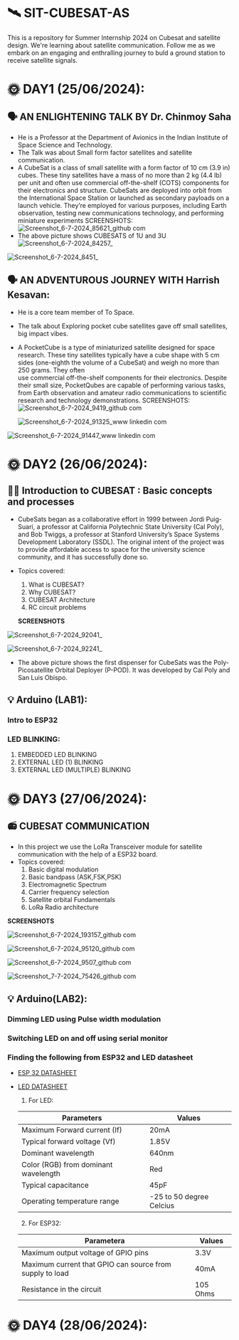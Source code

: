 # 🛰️ SIT-CUBESAT-AS
This is a repository for Summer Internship 2024 on Cubesat and satellite design.
We're learning about satellite communication.
Follow me as we embark on an engaging and enthralling journey to buld a ground station to receive satellite signals.

# 🌞 DAY1 (25/06/2024):
## 🗣️ AN ENLIGHTENING TALK BY Dr. Chinmoy Saha 
 - He is a Professor at the Department of Avionics in the Indian Institute of Space Science and Technology.
 - The Talk was about Small form factor satellites and satellite communication.
 - A CubeSat is a class of small satellite with a form factor of 10 cm (3.9 in) cubes. These tiny satellites have a 
   mass of no more than 2 kg (4.4 lb) per unit and often use commercial off-the-shelf (COTS) components for their 
   electronics and structure. CubeSats are deployed into orbit from the International Space Station or launched as 
   secondary payloads on a launch vehicle. They’re employed for various purposes, including Earth observation, 
   testing new communications technology, and performing miniature experiments
   SCREENSHOTS:
   ![Screenshot_6-7-2024_85621_github com](https://github.com/AshritaSahoo/SIT-CUBESAT-AS/assets/174847576/e8049bbb-68ae-400d-9bed-5f9c0d32875d)
- The above picture shows CUBESATS of 1U and 3U
  ![Screenshot_6-7-2024_84257_](https://github.com/AshritaSahoo/SIT-CUBESAT-AS/assets/174847576/55023e71-f234-49d3-b09a-2bad5ca74493)

 ![Screenshot_6-7-2024_8451_](https://github.com/AshritaSahoo/SIT-CUBESAT-AS/assets/174847576/ac83ba6d-b4c8-46a3-9210-fac6f9cbe2b6)

## 🗣️ AN ADVENTUROUS JOURNEY WITH Harrish Kesavan:
- He is a core team member of To Space.
- The talk about Exploring pocket cube satellites gave off small satellites, big impact vibes.
- A PocketCube is a type of miniaturized satellite designed for space research. These tiny satellites typically have 
  a cube shape with 5 cm sides (one-eighth the volume of a CubeSat) and weigh no more than 250 grams. They often    
  use commercial off-the-shelf components for their electronics. Despite their small size, PocketQubes are capable 
   of performing various tasks, from Earth observation and amateur radio communications to scientific research and 
    technology demonstrations.
  SCREENSHOTS:
  ![Screenshot_6-7-2024_9419_github com](https://github.com/AshritaSahoo/SIT-CUBESAT-AS/assets/174847576/87d8384b-ca1b-4f3e-85e7-fc2017c46930)

  ![Screenshot_6-7-2024_91325_www linkedin com](https://github.com/AshritaSahoo/SIT-CUBESAT-AS/assets/174847576/35ab75e4-1702-4950-8754-2b48848d3548)

![Screenshot_6-7-2024_91447_www linkedin com](https://github.com/AshritaSahoo/SIT-CUBESAT-AS/assets/174847576/dd135e68-690e-4b68-b4a5-d6d677b8bd51)

# 🌞 DAY2 (26/06/2024):
## 🧑‍🚀 Introduction to CUBESAT : Basic concepts and processes
- CubeSats began as a collaborative effort in 1999 between Jordi Puig-Suari, a professor at California Polytechnic 
  State University (Cal Poly), and Bob Twiggs, a professor at Stanford University’s Space Systems Development 
  Laboratory (SSDL). The original intent of the project was to provide affordable access to space for the university 
  science community, and it has successfully done so.
- Topics covered:
  1. What is CUBESAT?
  2. Why CUBESAT?
  3. CUBESAT Architecture
  4. RC circuit problems

  **SCREENSHOTS**
   
![Screenshot_6-7-2024_92041_](https://github.com/AshritaSahoo/SIT-CUBESAT-AS/assets/174847576/161f3949-031c-43b2-958b-fffa545f4335)

![Screenshot_6-7-2024_92241_](https://github.com/AshritaSahoo/SIT-CUBESAT-AS/assets/174847576/13460e20-78ae-46b0-bcf1-f3ce54885e21)

- The above picture shows the first dispenser for CubeSats was the Poly-Picosatellite Orbital Deployer (P-POD). It was developed by Cal Poly and San Luis Obispo. 

## 💡 Arduino (LAB1):
 ### Intro to ESP32
 ### LED BLINKING:
 1. EMBEDDED LED BLINKING
 2. EXTERNAL LED (1) BLINKING
 3. EXTERNAL LED (MULTIPLE) BLINKING

# 🌞 DAY3 (27/06/2024):
## 📻 CUBESAT COMMUNICATION
- In this project we use the LoRa Transceiver module for satellite communication with the help of a ESP32 board.
- Topics covered:
   1. Basic digital modulation
   2. Basic bandpass (ASK,FSK,PSK)
   3. Electromagnetic Spectrum
   4. Carrier frequency selection
   5. Satellite orbital Fundamentals
   6. LoRa Radio architecture

**SCREENSHOTS**
 
![Screenshot_6-7-2024_193157_github com](https://github.com/AshritaSahoo/SIT-CUBESAT-AS/assets/174847576/b3241261-c8d3-4baa-a545-d6025d4f8aa9)

![Screenshot_6-7-2024_95120_github com](https://github.com/AshritaSahoo/SIT-CUBESAT-AS/assets/174847576/48737ce6-c15b-4b47-a4f0-5b8680d6b9f1)

![Screenshot_6-7-2024_9507_github com](https://github.com/AshritaSahoo/SIT-CUBESAT-AS/assets/174847576/9e74f745-aad3-4b78-9719-9f4147df6cbb)

![Screenshot_7-7-2024_75426_github com](https://github.com/AshritaSahoo/SIT-CUBESAT-AS/assets/174847576/a1e1effb-9a92-49df-8089-266265d5cd9d)


      
 ## 💡 Arduino(LAB2):
  ### Dimming LED using Pulse width modulation
  ### Switching LED on and off using serial monitor
  ### Finding the following from ESP32 and LED datasheet
  
   - [ESP 32 DATASHEET](https://github.com/silicon-sat/SI-2024-CubeSat/blob/main/docs/Datasheet-ESP32.pdf)
   - [LED DATASHEET](https://github.com/silicon-sat/SI-2024-CubeSat/blob/main/docs/Datasheet-LED-XLMR01DE.pdf)

      1. For LED:
       
      | Parameters | Values |
      | ---------- | ----------------------------------------- |
      | Maximum Forward current (If) | 20mA |
      | Typical forward voltage (Vf)| 1.85V |
      | Dominant wavelength | 640nm |
      | Color (RGB) from dominant wavelength | Red |
      | Typical capacitance | 45pF |
      | Operating temperature range | -25 to 50 degree Celcius |

      2. For ESP32:

     | Parametera | Values |
     | ---------- | ------ |
     | Maximum output voltage of GPIO pins | 3.3V |
     | Maximum current that GPIO can source from supply to load | 40mA |
     | Resistance in the circuit | 105 Ohms |

# 🌞 DAY4 (28/06/2024):

      
